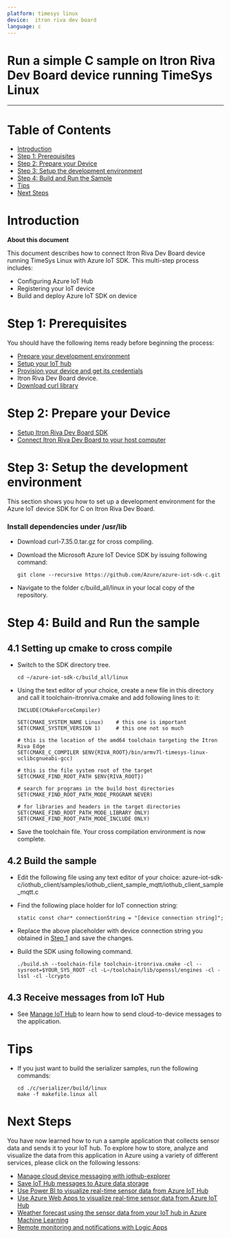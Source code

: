 ```yaml
---
platform: timesys linux 
device:  itron riva dev board
language: c
---
```


Run a simple C sample on Itron Riva Dev Board device running TimeSys Linux
===
---

# Table of Contents

-   [Introduction](#Introduction)
-   [Step 1: Prerequisites](#Prerequisites)
-   [Step 2: Prepare your Device](#PrepareDevice)
-   [Step 3: Setup the development environment](#SetupEnvironment)
-   [Step 4: Build and Run the Sample](#BuildAndRun)
-   [Tips](#Tips)
-   [Next Steps](#NextSteps)

<a name="Introduction"></a>
# Introduction

**About this document**

This document describes how to connect Itron Riva Dev Board device running TimeSys Linux with Azure IoT SDK. This multi-step process includes:
-   Configuring Azure IoT Hub
-   Registering your IoT device
-   Build and deploy Azure IoT SDK on device

<a name="Prerequisites"></a>
# Step 1: Prerequisites

You should have the following items ready before beginning the process:

-   [Prepare your development environment][setup-devbox-linux]
-   [Setup your IoT hub][lnk-setup-iot-hub]
-   [Provision your device and get its credentials][lnk-manage-iot-hub]
-   Itron Riva Dev Board device.
-   [Download curl library](https://curl.haxx.se/download.html)

<a name="PrepareDevice"></a>
# Step 2: Prepare your Device

-   [Setup Itron Riva Dev Board SDK](https://itronriva.com/article/itron-riva-edge-sdk-setup-guide/)
-   [Connect Itron Riva Dev Board to your host computer](https://itronriva.com/article/itron-riva-edge-getting-started/)

<a name="SetupEnvironment"></a>
# Step 3: Setup the development environment

This section shows you how to set up a development environment for the Azure IoT device SDK for C on Itron Riva Dev Board.

### Install dependencies under /usr/lib

-   Download curl-7.35.0.tar.gz for cross compiling.
-   Download the Microsoft Azure IoT Device SDK by issuing following command:

        git clone --recursive https://github.com/Azure/azure-iot-sdk-c.git

-   Navigate to the folder c/build_all/linux in your local copy of the repository.

<a name="BuildAndRun"></a>
# Step 4: Build and Run the sample

## 4.1 Setting up cmake to cross compile

-   Switch to the SDK directory tree.

        cd ~/azure-iot-sdk-c/build_all/linux

-   Using the text editor of your choice, create a new file in this directory and call it toolchain-itronriva.cmake and add following lines to it:

        INCLUDE(CMakeForceCompiler)
        
        SET(CMAKE_SYSTEM_NAME Linux)    # this one is important
        SET(CMAKE_SYSTEM_VERSION 1)     # this one not so much
        
        # this is the location of the amd64 toolchain targeting the Itron Riva Edge
        SET(CMAKE_C_COMPILER $ENV{RIVA_ROOT}/bin/armv7l-timesys-linux-uclibcgnueabi-gcc)
        
        # this is the file system root of the target
        SET(CMAKE_FIND_ROOT_PATH $ENV{RIVA_ROOT})
        
        # search for programs in the build host directories
        SET(CMAKE_FIND_ROOT_PATH_MODE_PROGRAM NEVER)
        
        # for libraries and headers in the target directories
        SET(CMAKE_FIND_ROOT_PATH_MODE_LIBRARY ONLY)
        SET(CMAKE_FIND_ROOT_PATH_MODE_INCLUDE ONLY)

-   Save the toolchain file. Your cross compilation environment is now complete.

## 4.2 Build the sample

-   Edit the following file using any text editor of your choice: azure-iot-sdk-c/iothub_client/samples/iothub_client_sample_mqtt/iothub_client_sample_mqtt.c

-   Find the following place holder for IoT connection string:

        static const char* connectionString = "[device connection string]";

-   Replace the above placeholder with device connection string you obtained in [Step 1](#Prerequisites) and save the changes.

-   Build the SDK using following command.

        ./build.sh --toolchain-file toolchain-itronriva.cmake -cl --sysroot=$YOUR_SYS_ROOT -cl -L~/toolchain/lib/openssl/engines -cl -lssl -cl -lcrypto

## 4.3 Receive messages from IoT Hub

-   See [Manage IoT Hub][lnk-manage-iot-hub] to learn how to send cloud-to-device messages to the application.

<a name="Tips"></a>
# Tips

-   If you just want to build the serializer samples, run the following commands:

    ```
    cd ./c/serializer/build/linux
    make -f makefile.linux all
    ```

<a name="NextSteps"></a>
# Next Steps

You have now learned how to run a sample application that collects sensor data and sends it to your IoT hub. To explore how to store, analyze and visualize the data from this application in Azure using a variety of different services, please click on the following lessons:

-   [Manage cloud device messaging with iothub-explorer]
-   [Save IoT Hub messages to Azure data storage]
-   [Use Power BI to visualize real-time sensor data from Azure IoT Hub]
-   [Use Azure Web Apps to visualize real-time sensor data from Azure IoT Hub]
-   [Weather forecast using the sensor data from your IoT hub in Azure Machine Learning]
-   [Remote monitoring and notifications with Logic Apps]   

[Manage cloud device messaging with iothub-explorer]: https://docs.microsoft.com/en-us/azure/iot-hub/iot-hub-explorer-cloud-device-messaging
[Save IoT Hub messages to Azure data storage]: https://docs.microsoft.com/en-us/azure/iot-hub/iot-hub-store-data-in-azure-table-storage
[Use Power BI to visualize real-time sensor data from Azure IoT Hub]: https://docs.microsoft.com/en-us/azure/iot-hub/iot-hub-live-data-visualization-in-power-bi
[Use Azure Web Apps to visualize real-time sensor data from Azure IoT Hub]: https://docs.microsoft.com/en-us/azure/iot-hub/iot-hub-live-data-visualization-in-web-apps
[Weather forecast using the sensor data from your IoT hub in Azure Machine Learning]: https://docs.microsoft.com/en-us/azure/iot-hub/iot-hub-weather-forecast-machine-learning
[Remote monitoring and notifications with Logic Apps]: https://docs.microsoft.com/en-us/azure/iot-hub/iot-hub-monitoring-notifications-with-azure-logic-apps
[setup-devbox-linux]: https://github.com/Azure/azure-iot-sdk-c/blob/master/doc/devbox_setup.md
[lnk-setup-iot-hub]: ../setup_iothub.md
[lnk-manage-iot-hub]: ../manage_iot_hub.md
